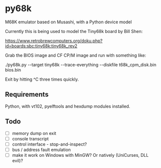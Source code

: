 
# py68k
M68K emulator based on Musashi, with a Python device model

Currently this is being used to model the Tiny68k board by Bill Shen:

https://www.retrobrewcomputers.org/doku.php?id=boards:sbc:tiny68k:tiny68k_rev2

Grab the BIOS image and CF CP/M image and run with something like:

  ./py68k.py --target tiny68k --trace-everything --diskfile t68k_cpm_disk.bin bios.bin

Exit by hitting ^C three times quickly.

## Requirements

Python, with vt102, pyelftools and hexdump modules installed.

## Todo

 - [ ] memory dump on exit
 - [ ] console transcript
 - [ ] control interface - stop-and-inspect? 
 - [ ] bus / address fault emulation
 - [ ] make it work on Windows with MinGW? Or natively (UniCurses, DLL evil)?
